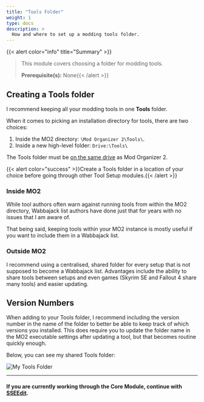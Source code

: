 ```yaml
---
title: "Tools Folder"
weight: 1
type: docs
description: >
  How and where to set up a modding tools folder.
---
```


{{< alert color="info" title="Summary" >}}
> This module covers choosing a folder for modding tools.<p>
> **Prerequisite(s):** None{{< /alert >}}

## Creating a Tools folder

I recommend keeping all your modding tools in one **Tools** folder.

When it comes to picking an installation directory for tools, there are two choices:

1) Inside the MO2 directory: `\Mod Organizer 2\Tools\`.
2) Inside a new high-level folder: `Drive:\Tools\`

The Tools folder must be <u>on the same drive</u> as Mod Organizer 2.

{{< alert color="success" >}}Create a Tools folder in a location of your choice before going through other Tool Setup modules.{{< /alert >}}

### Inside MO2

While tool authors often warn against running tools from within the MO2 directory, Wabbajack list authors have done just that for years with no issues that I am aware of.

That being said, keeping tools within your MO2 instance is mostly useful if you want to include them in a Wabbajack list.

### Outside MO2

I recommend using a centralised, shared folder for every setup that is not supposed to become a Wabbajack list. Advantages include the ability to share tools between setups and even games (Skyrim SE and Fallout 4 share many tools) and easier updating.

## Version Numbers

When adding to your Tools folder, I recommend including the version number in the name of the folder to better be able to keep track of which versions you installed. This does require you to update the folder name in the MO2 executable settings after updating a tool, but that becomes routine quickly enough.

Below, you can see my shared Tools folder:

![My Tools Folder](/Pictures/skyforge/tool-setup/my-tools-folder.png)

---

#### If you are currently working through the Core Module, continue with [SSEEdit](/skyforge/tool-setup/sseedit/).